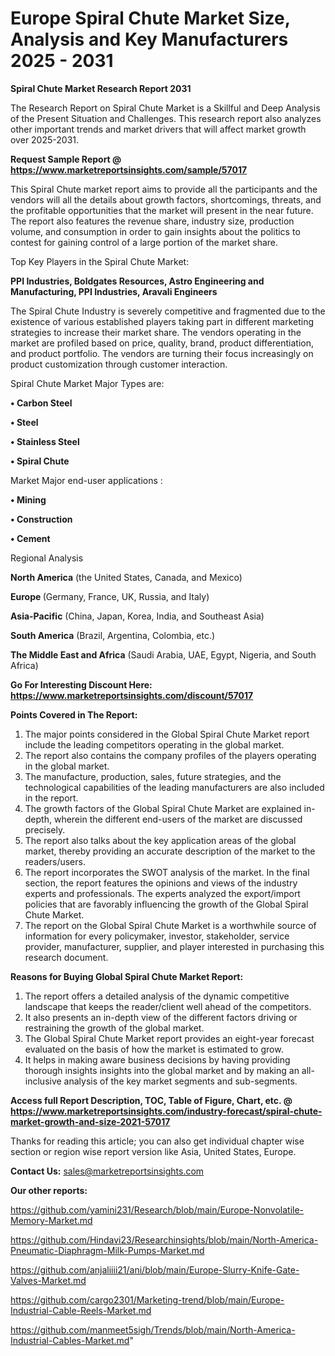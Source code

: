# Europe Spiral Chute Market Size, Analysis and Key Manufacturers 2025 - 2031

<strong>Spiral Chute Market Research Report 2031</strong>

The Research Report on Spiral Chute Market is a Skillful and Deep Analysis of the Present Situation and Challenges. This research report also analyzes other important trends and market drivers that will affect market growth over 2025-2031.

<strong>Request Sample Report @ <a href=https://www.marketreportsinsights.com/sample/57017>https://www.marketreportsinsights.com/sample/57017</a></strong>

This Spiral Chute market report aims to provide all the participants and the vendors will all the details about growth factors, shortcomings, threats, and the profitable opportunities that the market will present in the near future. The report also features the revenue share, industry size, production volume, and consumption in order to gain insights about the politics to contest for gaining control of a large portion of the market share.

Top Key Players in the Spiral Chute Market:

<strong>PPI Industries, Boldgates Resources, Astro Engineering and Manufacturing, PPI Industries, Aravali Engineers</strong>

The Spiral Chute Industry is severely competitive and fragmented due to the existence of various established players taking part in different marketing strategies to increase their market share. The vendors operating in the market are profiled based on price, quality, brand, product differentiation, and product portfolio. The vendors are turning their focus increasingly on product customization through customer interaction.

Spiral Chute Market Major Types are:

<strong>• Carbon Steel

• Steel

• Stainless Steel

• Spiral Chute</strong>

Market Major end-user applications :

<strong>• Mining

• Construction

• Cement</strong>

Regional Analysis

</u><strong><b>North America</b></strong> (the United States, Canada, and Mexico)

<strong><b>Europe </b></strong>(Germany, France, UK, Russia, and Italy)

<strong><b>Asia-Pacific</b></strong> (China, Japan, Korea, India, and Southeast Asia)

<strong><b>South America</b></strong> (Brazil, Argentina, Colombia, etc.)

<strong><b>The Middle East and Africa</b></strong> (Saudi Arabia, UAE, Egypt, Nigeria, and South Africa)

<strong>Go For Interesting Discount Here: <a href=https://www.marketreportsinsights.com/discount/57017>https://www.marketreportsinsights.com/discount/57017</a></strong>

<strong>Points Covered in The Report:</strong>
<ol>
  <li>The major points considered in the Global Spiral Chute Market report include the leading competitors operating in the global market.</li>
  <li>The report also contains the company profiles of the players operating in the global market.</li>
  <li>The manufacture, production, sales, future strategies, and the technological capabilities of the leading manufacturers are also included in the report.</li>
  <li>The growth factors of the Global Spiral Chute Market are explained in-depth, wherein the different end-users of the market are discussed precisely.</li>
  <li>The report also talks about the key application areas of the global market, thereby providing an accurate description of the market to the readers/users.</li>
  <li>The report incorporates the SWOT analysis of the market. In the final section, the report features the opinions and views of the industry experts and professionals. The experts analyzed the export/import policies that are favorably influencing the growth of the Global Spiral Chute Market.</li>
  <li>The report on the Global Spiral Chute Market is a worthwhile source of information for every policymaker, investor, stakeholder, service provider, manufacturer, supplier, and player interested in purchasing this research document.</li>
</ol>
<strong>Reasons for Buying Global Spiral Chute Market Report:</strong>

<ol>
  <li>The report offers a detailed analysis of the dynamic competitive landscape that keeps the reader/client well ahead of the competitors.</li>
  <li>It also presents an in-depth view of the different factors driving or restraining the growth of the global market.</li>
  <li>The Global Spiral Chute Market report provides an eight-year forecast evaluated on the basis of how the market is estimated to grow.</li>
  <li>It helps in making aware business decisions by having providing thorough insights insights into the global market and by making an all-inclusive analysis of the key market segments and sub-segments.</li>
</ol>
<strong>Access full Report Description, TOC, Table of Figure, Chart, etc. @ <a href=https://www.marketreportsinsights.com/industry-forecast/spiral-chute-market-growth-and-size-2021-57017>https://www.marketreportsinsights.com/industry-forecast/spiral-chute-market-growth-and-size-2021-57017</a></strong>


Thanks for reading this article; you can also get individual chapter wise section or region wise report version like Asia, United States, Europe.

<strong>Contact Us:</strong>
sales@marketreportsinsights.com

<strong>Our other reports:</strong>

<a href=https://github.com/yamini231/Research/blob/main/Europe-Nonvolatile-Memory-Market.md>https://github.com/yamini231/Research/blob/main/Europe-Nonvolatile-Memory-Market.md</a>

<a href=https://github.com/Hindavi23/Researchinsights/blob/main/North-America-Pneumatic-Diaphragm-Milk-Pumps-Market.md>https://github.com/Hindavi23/Researchinsights/blob/main/North-America-Pneumatic-Diaphragm-Milk-Pumps-Market.md</a>

<a href=https://github.com/anjaliiii21/ani/blob/main/Europe-Slurry-Knife-Gate-Valves-Market.md>https://github.com/anjaliiii21/ani/blob/main/Europe-Slurry-Knife-Gate-Valves-Market.md</a>

<a href=https://github.com/cargo2301/Marketing-trend/blob/main/Europe-Industrial-Cable-Reels-Market.md>https://github.com/cargo2301/Marketing-trend/blob/main/Europe-Industrial-Cable-Reels-Market.md</a>

<a href=https://github.com/manmeet5sigh/Trends/blob/main/North-America-Industrial-Cables-Market.md>https://github.com/manmeet5sigh/Trends/blob/main/North-America-Industrial-Cables-Market.md</a>"
